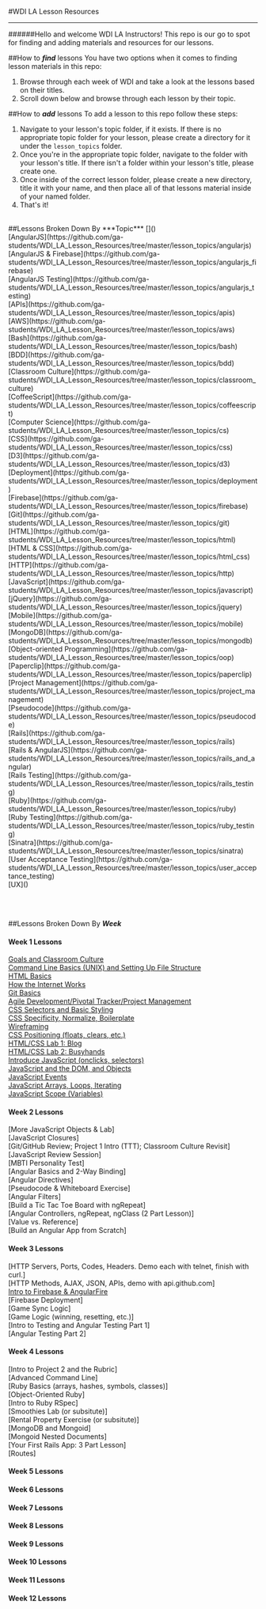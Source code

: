 #WDI LA Lesson Resources




***


######Hello and welcome WDI LA Instructors! This repo is our go to spot for finding and adding materials and resources for our lessons.

##How to ***find*** lessons
You have two options when it comes to finding lesson materials in this repo:

1. Browse through each week of WDI and take a look at the lessons based on their titles.
2. Scroll down below and browse through each lesson by their topic.

##How to ***add*** lessons
To add a lesson to this repo follow these steps:

1. Navigate to your lesson's topic folder, if it exists. If there is no appropriate topic folder for your lesson, please create a directory for it under the ```lesson_topics``` folder.
2. Once you're in the appropriate topic folder, navigate to the folder with your lesson's title. If there isn't a folder within your lesson's title, please create one.
3. Once inside of the correct lesson folder, please create a new directory, title it with your name, and then place all of that lessons material inside of your named folder.
4. That's it!

<br>
##Lessons Broken Down By ***Topic***
[]()
<br>[AngularJS](https://github.com/ga-students/WDI_LA_Lesson_Resources/tree/master/lesson_topics/angularjs)
<br>[AngularJS & Firebase](https://github.com/ga-students/WDI_LA_Lesson_Resources/tree/master/lesson_topics/angularjs_firebase)
<br>[AngularJS Testing](https://github.com/ga-students/WDI_LA_Lesson_Resources/tree/master/lesson_topics/angularjs_testing)
<br>[APIs](https://github.com/ga-students/WDI_LA_Lesson_Resources/tree/master/lesson_topics/apis)
<br>[AWS](https://github.com/ga-students/WDI_LA_Lesson_Resources/tree/master/lesson_topics/aws)
<br>[Bash](https://github.com/ga-students/WDI_LA_Lesson_Resources/tree/master/lesson_topics/bash)
<br>[BDD](https://github.com/ga-students/WDI_LA_Lesson_Resources/tree/master/lesson_topics/bdd)
<br>[Classroom Culture](https://github.com/ga-students/WDI_LA_Lesson_Resources/tree/master/lesson_topics/classroom_culture)
<br>[CoffeeScript](https://github.com/ga-students/WDI_LA_Lesson_Resources/tree/master/lesson_topics/coffeescript)
<br>[Computer Science](https://github.com/ga-students/WDI_LA_Lesson_Resources/tree/master/lesson_topics/cs)
<br>[CSS](https://github.com/ga-students/WDI_LA_Lesson_Resources/tree/master/lesson_topics/css)
<br>[D3](https://github.com/ga-students/WDI_LA_Lesson_Resources/tree/master/lesson_topics/d3)
<br>[Deployment](https://github.com/ga-students/WDI_LA_Lesson_Resources/tree/master/lesson_topics/deployment)
<br>[Firebase](https://github.com/ga-students/WDI_LA_Lesson_Resources/tree/master/lesson_topics/firebase)
<br>[Git](https://github.com/ga-students/WDI_LA_Lesson_Resources/tree/master/lesson_topics/git)
<br>[HTML](https://github.com/ga-students/WDI_LA_Lesson_Resources/tree/master/lesson_topics/html)
<br>[HTML & CSS](https://github.com/ga-students/WDI_LA_Lesson_Resources/tree/master/lesson_topics/html_css)
<br>[HTTP](https://github.com/ga-students/WDI_LA_Lesson_Resources/tree/master/lesson_topics/http)
<br>[JavaScript](https://github.com/ga-students/WDI_LA_Lesson_Resources/tree/master/lesson_topics/javascript)
<br>[jQuery](https://github.com/ga-students/WDI_LA_Lesson_Resources/tree/master/lesson_topics/jquery)
<br>[Mobile](https://github.com/ga-students/WDI_LA_Lesson_Resources/tree/master/lesson_topics/mobile)
<br>[MongoDB](https://github.com/ga-students/WDI_LA_Lesson_Resources/tree/master/lesson_topics/mongodb)
<br>[Object-oriented Programming](https://github.com/ga-students/WDI_LA_Lesson_Resources/tree/master/lesson_topics/oop)
<br>[Paperclip](https://github.com/ga-students/WDI_LA_Lesson_Resources/tree/master/lesson_topics/paperclip)
<br>[Project Management](https://github.com/ga-students/WDI_LA_Lesson_Resources/tree/master/lesson_topics/project_management)
<br>[Pseudocode](https://github.com/ga-students/WDI_LA_Lesson_Resources/tree/master/lesson_topics/pseudocode)
<br>[Rails](https://github.com/ga-students/WDI_LA_Lesson_Resources/tree/master/lesson_topics/rails)
<br>[Rails & AngularJS](https://github.com/ga-students/WDI_LA_Lesson_Resources/tree/master/lesson_topics/rails_and_angular)
<br>[Rails Testing](https://github.com/ga-students/WDI_LA_Lesson_Resources/tree/master/lesson_topics/rails_testing)
<br>[Ruby](https://github.com/ga-students/WDI_LA_Lesson_Resources/tree/master/lesson_topics/ruby)
<br>[Ruby Testing](https://github.com/ga-students/WDI_LA_Lesson_Resources/tree/master/lesson_topics/ruby_testing)
<br>[Sinatra](https://github.com/ga-students/WDI_LA_Lesson_Resources/tree/master/lesson_topics/sinatra)
<br>[User Acceptance Testing](https://github.com/ga-students/WDI_LA_Lesson_Resources/tree/master/lesson_topics/user_acceptance_testing)
<br>[UX]()



<br><br>



##Lessons Broken Down By ***Week***
#### Week 1 Lessons
[Goals and Classroom Culture](https://github.com/ga-students/WDI_LA_Lesson_Resources/tree/master/lesson_topics/classroom_culture/goals_and_classroom_culture)
<br>[Command Line Basics (UNIX) and Setting Up File Structure](https://github.com/ga-students/WDI_LA_Lesson_Resources/tree/master/lesson_topics/bash/command_line_basics)
<br>[HTML Basics](https://github.com/ga-students/WDI_LA_Lesson_Resources/tree/master/lesson_topics/html/html_basics)
<br>[How the Internet Works](https://github.com/ga-students/WDI_LA_Lesson_Resources/tree/master/lesson_topics/cs/how_the_internet_works)
<br>[Git Basics](https://github.com/ga-students/WDI_LA_Lesson_Resources/tree/master/lesson_topics/project_management/git_basics)
<br>[Agile Development/Pivotal Tracker/Project Management](https://github.com/ga-students/WDI_LA_Lesson_Resources/tree/master/lesson_topics/project_management/agile_development_pivotaltracker)
<br>[CSS Selectors and Basic Styling](https://github.com/ga-students/WDI_LA_Lesson_Resources/tree/master/lesson_topics/css/css_selectors_and_basic_styling)
<br>[CSS Specificity, Normalize, Boilerplate](https://github.com/ga-students/WDI_LA_Lesson_Resources/tree/master/lesson_topics/css/css_specificity_normalize_boilerplate)
<br>[Wireframing](https://github.com/ga-students/WDI_LA_Lesson_Resources/tree/master/lesson_topics/ux/wireframing)
<br>[CSS Positioning (floats, clears, etc.)](https://github.com/ga-students/WDI_LA_Lesson_Resources/tree/master/lesson_topics/css/css_positioning)
<br>[HTML/CSS Lab 1: Blog](https://github.com/ga-students/WDI_LA_Lesson_Resources/tree/master/lesson_topics/html_css/html_css_blog_lab)
<br>[HTML/CSS Lab 2: Busyhands](https://github.com/ga-students/WDI_LA_Lesson_Resources/tree/master/lesson_topics/html_css/html_css_busyhands_lab)
<br>[Introduce JavaScript (onclicks, selectors)](https://github.com/ga-students/WDI_LA_Lesson_Resources/tree/master/lesson_topics/javascript/introduce_javascript)
<br>[JavaScript and the DOM, and Objects](https://github.com/ga-students/WDI_LA_Lesson_Resources/tree/master/lesson_topics/javascript/js_and_the_dom_and_objects)
<br>[JavaScript Events](https://github.com/ga-students/WDI_LA_Lesson_Resources/tree/master/lesson_topics/javascript/js_events)
<br>[JavaScript Arrays, Loops, Iterating](https://github.com/ga-students/WDI_LA_Lesson_Resources/tree/master/lesson_topics/javascript/js_arrays_loops_iterating)
<br>[JavaScript Scope (Variables)](https://github.com/ga-students/WDI_LA_Lesson_Resources/tree/master/lesson_topics/javascript/js_scope)

#### Week 2 Lessons
[More JavaScript Objects & Lab]
<br>[JavaScript Closures]
<br>[Git/GitHub Review; Project 1 Intro (TTT); Classroom Culture Revisit]
<br>[JavaScript Review Session]
<br>[MBTI Personality Test]
<br>[Angular Basics and 2-Way Binding]
<br>[Angular Directives]
<br>[Pseudocode & Whiteboard Exercise]
<br>[Angular Filters]
<br>[Build a Tic Tac Toe Board with ngRepeat]
<br>[Angular Controllers, ngRepeat, ngClass (2 Part Lesson)]
<br>[Value vs. Reference]
<br>[Build an Angular App from Scratch]

#### Week 3 Lessons
[HTTP Servers, Ports, Codes, Headers. Demo each with telnet, finish with curl.]
<br>[HTTP Methods, AJAX, JSON, APIs, demo with api.github.com]
<br>[Intro to Firebase & AngularFire]()
<br>[Firebase Deployment]
<br>[Game Sync Logic]
<br>[Game Logic (winning, resetting, etc.)]
<br>[Intro to Testing and Angular Testing Part 1]
<br>[Angular Testing Part 2]
#### Week 4 Lessons
[Intro to Project 2 and the Rubric]
<br>[Advanced Command Line]
<br>[Ruby Basics (arrays, hashes, symbols, classes)]
<br>[Object-Oriented Ruby]
<br>[Intro to Ruby RSpec]
<br>[Smoothies Lab (or subsitute)]
<br>[Rental Property Exercise (or subsitute)]
<br>[MongoDB and Mongoid]
<br>[Mongoid Nested Documents]
<br>[Your First Rails App: 3 Part Lesson]
<br>[Routes]
#### Week 5 Lessons
#### Week 6 Lessons
#### Week 7 Lessons
#### Week 8 Lessons
#### Week 9 Lessons
#### Week 10 Lessons
#### Week 11 Lessons
#### Week 12 Lessons

<br><br>
